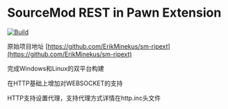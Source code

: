# SourceMod REST in Pawn Extension
[![Build](https://github.com/eldoradoel/sm-ripext-websocket/actions/workflows/main.yml/badge.svg)](https://github.com/eldoradoel/sm-ripext-websocket/actions/workflows/main.yml)

原始项目地址 [https://github.com/ErikMinekus/sm-ripext](https://github.com/ErikMinekus/sm-ripext)

完成Windows和Linux的双平台构建

在HTTP基础上增加对WEBSOCKET的支持

HTTP支持设置代理，支持代理方式详情在http.inc头文件
